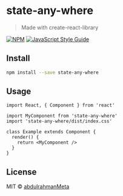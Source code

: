 # state-any-where

> Made with create-react-library

[![NPM](https://img.shields.io/npm/v/state-any-where.svg)](https://www.npmjs.com/package/state-any-where) [![JavaScript Style Guide](https://img.shields.io/badge/code_style-standard-brightgreen.svg)](https://standardjs.com)

## Install

```bash
npm install --save state-any-where
```

## Usage

```tsx
import React, { Component } from 'react'

import MyComponent from 'state-any-where'
import 'state-any-where/dist/index.css'

class Example extends Component {
  render() {
    return <MyComponent />
  }
}
```

## License

MIT © [abdulrahmanMeta](https://github.com/abdulrahmanMeta)
